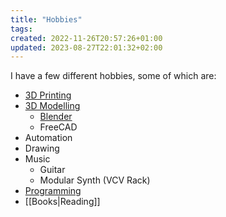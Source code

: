 ```yaml
---
title: "Hobbies"
tags:
created: 2022-11-26T20:57:26+01:00
updated: 2023-08-27T22:01:32+02:00
---
```


I have a few different hobbies, some of which are:
* [3D Printing][3d_printing]
* [3D Modelling][3d_modelling]
  * [Blender][Blender]
  * FreeCAD
* Automation
* Drawing
* Music
  * Guitar
  * Modular Synth (VCV Rack)
* [Programming][Programming]
* [[Books|Reading]]







[3d_printing]: /tags/3d_printing
[3d_modelling]: /tags/3d_modelling
[blender]: /tags/blender
[programming]: /tags/programming